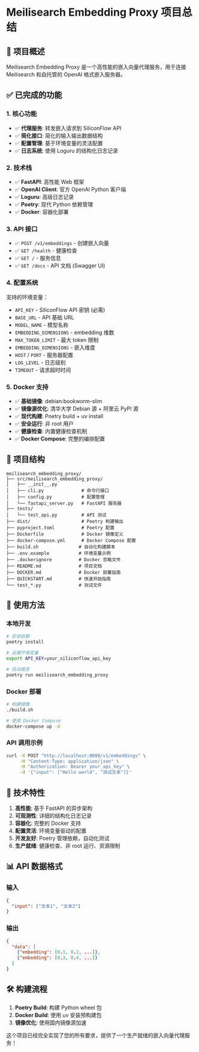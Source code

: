 # Meilisearch Embedding Proxy 项目总结

## 🎯 项目概述

Meilisearch Embedding Proxy 是一个高性能的嵌入向量代理服务，用于连接 Meilisearch 和自托管的 OpenAI 格式嵌入服务器。

## ✅ 已完成的功能

### 1. 核心功能
- ✅ **代理服务**: 转发嵌入请求到 SiliconFlow API
- ✅ **简化接口**: 简化的输入输出数据结构
- ✅ **配置管理**: 基于环境变量的灵活配置
- ✅ **日志系统**: 使用 Loguru 的结构化日志记录

### 2. 技术栈
- ✅ **FastAPI**: 高性能 Web 框架
- ✅ **OpenAI Client**: 官方 OpenAI Python 客户端
- ✅ **Loguru**: 高级日志记录
- ✅ **Poetry**: 现代 Python 依赖管理
- ✅ **Docker**: 容器化部署

### 3. API 接口
- ✅ `POST /v1/embeddings` - 创建嵌入向量
- ✅ `GET /health` - 健康检查
- ✅ `GET /` - 服务信息
- ✅ `GET /docs` - API 文档 (Swagger UI)

### 4. 配置系统
支持的环境变量：
- `API_KEY` - SiliconFlow API 密钥 (必需)
- `BASE_URL` - API 基础 URL
- `MODEL_NAME` - 模型名称
-  `EMBEDDING_DIMENSIONS` - embedding 维数
- `MAX_TOKEN_LIMIT` - 最大 token 限制
- `EMBEDDING_DIMENSIONS` - 嵌入维度
- `HOST` / `PORT` - 服务器配置
- `LOG_LEVEL` - 日志级别
- `TIMEOUT` - 请求超时时间

### 5. Docker 支持
- ✅ **基础镜像**: debian:bookworm-slim
- ✅ **镜像源优化**: 清华大学 Debian 源 + 阿里云 PyPI 源
- ✅ **现代构建**: Poetry build + uv install
- ✅ **安全运行**: 非 root 用户
- ✅ **健康检查**: 内置健康检查机制
- ✅ **Docker Compose**: 完整的编排配置

## 📁 项目结构

```
meilisearch_embedding_proxy/
├── src/meilisearch_embedding_proxy/
│   ├── __init__.py
│   ├── cli.py              # 命令行接口
│   ├── config.py           # 配置管理
│   └── fastapi_server.py   # FastAPI 服务器
├── tests/
│   └── test_api.py         # API 测试
├── dist/                   # Poetry 构建输出
├── pyproject.toml          # Poetry 配置
├── Dockerfile              # Docker 镜像定义
├── docker-compose.yml      # Docker Compose 配置
├── build.sh               # 自动化构建脚本
├── .env.example           # 环境变量示例
├── .dockerignore          # Docker 忽略文件
├── README.md              # 项目文档
├── DOCKER.md              # Docker 部署指南
├── QUICKSTART.md          # 快速开始指南
└── test_*.py              # 测试文件
```

## 🚀 使用方法

### 本地开发
```bash
# 安装依赖
poetry install

# 设置环境变量
export API_KEY=your_siliconflow_api_key

# 启动服务
poetry run meilisearch_embedding_proxy
```

### Docker 部署
```bash
# 构建镜像
./build.sh

# 使用 Docker Compose
docker-compose up -d
```

### API 调用示例
```bash
curl -X POST "http://localhost:8000/v1/embeddings" \
     -H "Content-Type: application/json" \
     -H "Authorization: Bearer your_api_key" \
     -d '{"input": ["Hello world", "测试文本"]}'
```

## 🔧 技术特性

1. **高性能**: 基于 FastAPI 的异步架构
2. **可观测性**: 详细的结构化日志记录
3. **容器化**: 完整的 Docker 支持
4. **配置灵活**: 环境变量驱动的配置
5. **开发友好**: Poetry 管理依赖，自动化测试
6. **生产就绪**: 健康检查、非 root 运行、资源限制

## 📊 API 数据格式

### 输入
```json
{
  "input": ["文本1", "文本2"]
}
```

### 输出
```json
{
  "data": [
    {"embedding": [0.1, 0.2, ...]},
    {"embedding": [0.3, 0.4, ...]}
  ]
}
```

## 🛠️ 构建流程

1. **Poetry Build**: 构建 Python wheel 包
2. **Docker Build**: 使用 uv 安装预构建包
3. **镜像优化**: 使用国内镜像源加速

这个项目已经完全实现了您的所有要求，提供了一个生产就绪的嵌入向量代理服务！

